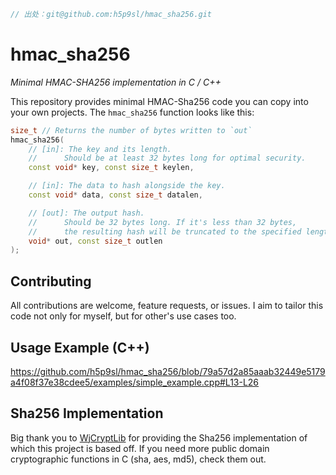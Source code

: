 ```c
// 出处：git@github.com:h5p9sl/hmac_sha256.git
```

# hmac_sha256
*Minimal HMAC-SHA256 implementation in C / C++*

This repository provides minimal HMAC-Sha256 code you can copy into your own projects.
The `hmac_sha256` function looks like this:
```cpp
size_t // Returns the number of bytes written to `out`
hmac_sha256(
    // [in]: The key and its length.
    //      Should be at least 32 bytes long for optimal security.
    const void* key, const size_t keylen,

    // [in]: The data to hash alongside the key.
    const void* data, const size_t datalen,

    // [out]: The output hash.
    //      Should be 32 bytes long. If it's less than 32 bytes,
    //      the resulting hash will be truncated to the specified length.
    void* out, const size_t outlen
);
```

## Contributing
All contributions are welcome, feature requests, or issues.
I aim to tailor this code not only for myself, but for other's use cases too.

## Usage Example (C++)
https://github.com/h5p9sl/hmac_sha256/blob/79a57d2a85aaab32449e5179a4f08f37e38cdee5/examples/simple_example.cpp#L13-L26

## Sha256 Implementation
Big thank you to [WjCryptLib](https://github.com/WaterJuice/WjCryptLib) for providing the Sha256 implementation of which this project is based off.
If you need more public domain cryptographic functions in C (sha, aes, md5), check them out.
